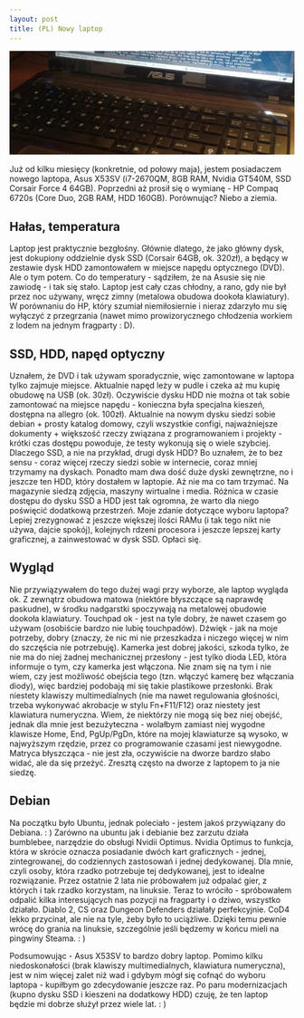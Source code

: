 ```yaml
---
layout: post
title: (PL) Nowy laptop
---
```


![laptop](/assets/2012-10-07-laptop.jpg)

Już od kilku miesięcy (konkretnie, od połowy maja), jestem posiadaczem nowego laptopa, Asus X53SV (i7-2670QM, 8GB RAM, Nvidia GT540M, SSD Corsair Force 4 64GB).
Poprzedni aż prosił się o wymianę - HP Compaq 6720s (Core Duo, 2GB RAM, HDD 160GB).
Porównując? Niebo a ziemia.

Hałas, temperatura
------------------

Laptop jest praktycznie bezgłośny. Głównie dlatego, że jako główny dysk, jest dokupiony oddzielnie dysk SSD (Corsair 64GB, ok. 320zł), a będący w zestawie dysk HDD zamontowałem w miejsce napędu optycznego (DVD). Ale o tym potem. Co do temperatury - sądziłem, że na Asusie się nie zawiodę - i tak się stało. Laptop jest cały czas chłodny, a rano, gdy nie był przez noc używany, wręcz zimny (metalowa obudowa dookoła klawiatury). W porównaniu do HP, który szumiał niemiłosiernie i nieraz zdarzyło mu się wyłączyć z przegrzania (nawet mimo prowizorycznego chłodzenia workiem z lodem na jednym fragparty : D).

SSD, HDD, napęd optyczny
------------------------

Uznałem, że DVD i tak używam sporadycznie, więc zamontowane w laptopa tylko zajmuje miejsce.  Aktualnie napęd leży w pudle i czeka aż mu kupię obudowę na USB (ok. 30zł). Oczywiście dysku HDD nie można ot tak sobie zamontować na miejsce napędu - konieczna była specjalna kieszeń, dostępna na allegro (ok. 100zł). Aktualnie na nowym dysku siedzi sobie debian + prosty katalog domowy, czyli wszystkie configi, najważniejsze dokumenty + większość rzeczy związana z programowaniem i projekty - krótki czas dostępu powoduje, że testy wykonują się o wiele szybciej. Dlaczego SSD, a nie na przykład, drugi dysk HDD? Bo uznałem, że to bez sensu - coraz więcej rzeczy siedzi sobie w internecie, coraz mniej trzymamy na dyskach. Ponadto mam dwa dość duże dyski zewnętrzne, no i jeszcze ten HDD, który dostałem w laptopie. Aż nie ma co tam trzymać. Na magazynie siedzą zdjęcia, maszyny wirtualne i media. Różnica w czasie dostępu do dysku SSD a HDD jest tak ogromna, że warto dla niego poświęcić dodatkową przestrzeń. Moje zdanie dotyczące wyboru laptopa? Lepiej zrezygnować z jeszcze większej ilości RAMu (i tak tego nikt nie używa, dajcie spokój), kolejnych rdzeni procesora i jeszcze lepszej karty graficznej, a zainwestować w dysk SSD. Opłaci się.

Wygląd
------

Nie przywiązywałem do tego dużej wagi przy wyborze, ale laptop wygląda ok. Z zewnątrz obudowa matowa (niektóre błyszczące są naprawdę paskudne), w środku nadgarstki spoczywają na metalowej obudowie dookoła klawiatury. Touchpad ok - jest na tyle dobry, że nawet czasem go używam (osobiście bardzo nie lubię touchpadów). Dźwięk - jak na moje potrzeby, dobry (znaczy, że nic mi nie przeszkadza i niczego więcej w nim do szczęścia nie potrzebuję). Kamerka jest dobrej jakości, szkoda tylko, że nie ma do niej żadnej mechanicznej przesłony - jest tylko dioda LED, która informuje o tym, czy kamerka jest włączona. Nie znam się na tym i nie wiem, czy jest możliwość obejścia tego (tzn. włączyć kamerę bez włączania diody), więc bardziej podobają mi się takie plastikowe przesłonki. Brak niestety klawiszy multimedialnych (nie ma nawet regulowania głośności, trzeba wykonywać akrobacje w stylu Fn+F11/F12) oraz niestety jest klawiatura numeryczna. Wiem, że niektórzy nie mogą się bez niej obejść, jednak dla mnie jest bezużyteczna - wolałbym zamiast niej wygodne klawisze Home, End, PgUp/PgDn, które na mojej klawiaturze są wysoko, w najwyższym rzędzie, przez co programowanie czasami jest niewygodne. Matryca błyszcząca - nie jest zła, oczywiście na dworze bardzo słabo widać, ale da się przeżyć. Zresztą często na dworze z laptopem to ja nie siedzę.

Debian
------

Na początku było Ubuntu, jednak poleciało - jestem jakoś przywiązany do Debiana. : ) Zarówno na ubuntu jak i debianie bez zarzutu działa bumblebee, narzędzie do obsługi Nvidii Optimus. Nvidia Optimus to funkcja, która w skrócie oznacza posiadanie dwóch kart graficznych - jednej, zintegrowanej, do codziennych zastosowań i jednej dedykowanej. Dla mnie, czyli osoby, która rzadko potrzebuje tej dedykowanej, jest to idealne rozwiązanie. Przez ostatnie 2 lata nie próbowałem już odpalać gier, z których i tak rzadko korzystam, na linuksie. Teraz to wróciło - spróbowałem odpalić kilka interesujących nas pozycji na fragparty i o dziwo, wszystko działało. Diablo 2, CS oraz Dungeon Defenders działały perfekcyjnie. CoD4 lekko przycinał, ale nie na tyle, żeby było to uciążliwe. Dzięki temu pewnie wrócę do grania na linuksie, szczególnie jeśli będzemy w końcu mieli na pingwiny Steama. : )

Podsumowując - Asus X53SV to bardzo dobry laptop. Pomimo kilku niedoskonałości (brak klawiszy multimedialnych, klawiatura numeryczna), jest w nim więcej zalet niż wad i gdybym mógł się cofnąć do wyboru laptopa - kupiłbym go zdecydowanie jeszcze raz. Po paru modernizacjach (kupno dysku SSD i kieszeni na dodatkowy HDD) czuję, że ten laptop będzie mi dobrze służył przez wiele lat. : )

